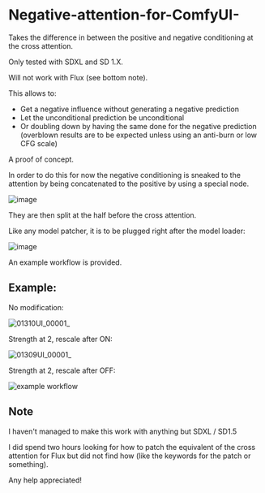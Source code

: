 # Negative-attention-for-ComfyUI-
Takes the difference in between the positive and negative conditioning at the cross attention.

Only tested with SDXL and SD 1.X.

Will not work with Flux (see bottom note).

This allows to:

- Get a negative influence without generating a negative prediction
- Let the unconditional prediction be unconditional
- Or doubling down by having the same done for the negative prediction (overblown results are to be expected unless using an anti-burn or low CFG scale)

A proof of concept.

In order to do this for now the negative conditioning is sneaked to the attention by being concatenated to the positive by using a special node.

![image](https://github.com/user-attachments/assets/c43caf96-8f43-4c1c-8813-9a70a646f3cd)

They are then split at the half before the cross attention.

Like any model patcher, it is to be plugged right after the model loader:

![image](https://github.com/user-attachments/assets/a27d9796-e563-4661-985e-4ee53c37ebb0)

An example workflow is provided.

## Example:

No modification:

![01310UI_00001_](https://github.com/user-attachments/assets/3927dd41-6c05-4f4f-92cb-50511755f6f0)

Strength at 2, rescale after ON:

![01309UI_00001_](https://github.com/user-attachments/assets/55badabe-b9e5-4cb5-a8df-93f0f320d6bb)

Strength at 2, rescale after OFF:

![example workflow](https://github.com/user-attachments/assets/e06fea9a-0d89-429a-8292-c432ae5efa05)


## Note

I haven't managed to make this work with anything but SDXL / SD1.5

I did spend two hours looking for how to patch the equivalent of the cross attention for Flux but did not find how (like the keywords for the patch or something).

Any help appreciated!
